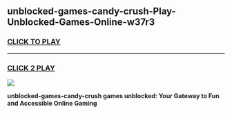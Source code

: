 
## unblocked-games-candy-crush-Play-Unblocked-Games-Online-w37r3
<h3>
<a href="https://premium76.site?title=unblocked-games-candy-crush&ref=25A">CLICK TO PLAY</a></h3>
<hr>

<h3>
<a href="https://premium76.site?title=unblocked-games-candy-crush&ref=25A">CLICK 2 PLAY</a>
  
</h3>

<a href="https://premium76.site?title=unblocked-games-candy-crush&ref=25A"><img src="https://clearcache.store/games.png"></a>


**unblocked-games-candy-crush games unblocked: Your Gateway to Fun and Accessible Online Gaming**
